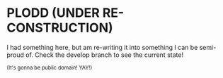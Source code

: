 # PLODD (UNDER RE-CONSTRUCTION)

I had something here, but am re-writing it into something I can be semi-proud of. Check the develop branch to see the current state!

<sub>(It's gonna be public domain! YAY!)</sub>